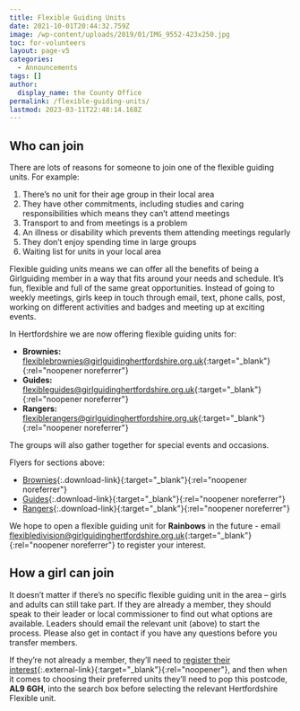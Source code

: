 ```yaml
---
title: Flexible Guiding Units
date: 2021-10-01T20:44:32.759Z
image: /wp-content/uploads/2019/01/IMG_9552-423x250.jpg
toc: for-volunteers
layout: page-v5
categories:
  - Announcements
tags: []
author:
  display_name: the County Office
permalink: /flexible-guiding-units/
lastmod: 2023-03-11T22:48:14.168Z
---
```

## Who can join

There are lots of reasons for someone to join one of the flexible guiding units. For example:

1. There’s no unit for their age group in their local area
2. They have other commitments, including studies and caring responsibilities which means they can’t attend meetings
3. Transport to and from meetings is a problem
4. An illness or disability which prevents them attending meetings regularly
5. They don’t enjoy spending time in large groups
6. Waiting list for units in your local area

Flexible guiding units means we can offer all the benefits of being a Girlguiding member in a way that fits around your needs and schedule. It’s fun, flexible and full of the same great opportunities. Instead of going to weekly meetings, girls keep in touch through email, text, phone calls, post, working on different activities and badges and meeting up at exciting events.

In Hertfordshire we are now offering flexible guiding units for:

- **Brownies:** <flexiblebrownies@girlguidinghertfordshire.org.uk>{:target="_blank"}{:rel="noopener noreferrer"}
- **Guides:** <flexibleguides@girlguidinghertfordshire.org.uk>{:target="_blank"}{:rel="noopener noreferrer"}
- **Rangers:** <flexiblerangers@girlguidinghertfordshire.org.uk>{:target="_blank"}{:rel="noopener noreferrer"}

The groups will also gather together for special events and occasions.

Flyers for sections above:

- [Brownies](/wp-content/uploads/2021/05/Brownies-Flexible.pdf){:.download-link}{:target="_blank"}{:rel="noopener noreferrer"}
- [Guides](/wp-content/uploads/2021/05/Guides-Flexible.pdf){:.download-link}{:target="_blank"}{:rel="noopener noreferrer"}
- [Rangers](/wp-content/uploads/2021/05/Rangers-Flexible.pdf){:.download-link}{:target="_blank"}{:rel="noopener noreferrer"}

We hope to open a flexible guiding unit for **Rainbows** in the future - email <flexibledivision@girlguidinghertfordshire.org.uk>{:target="_blank"}{:rel="noopener noreferrer"} to register your interest.

## How a girl can join

It doesn’t matter if there’s no specific flexible guiding unit in the area – girls and adults can still take part. If they are already a member, they should speak to their leader or local commissioner to find out what options are available. Leaders should email the relevant unit (above) to start the process. Please also get in contact if you have any questions before you transfer members.

If they’re not already a member, they’ll need to [register their interest](https://www.girlguiding.org.uk/information-for-parents/register-your-daughter/){:.external-link}{:target="_blank"}{:rel="noopener"}, and then when it comes to choosing their preferred units they’ll need to pop this postcode, **AL9 6GH**, into the search box before selecting the relevant Hertfordshire Flexible unit.
